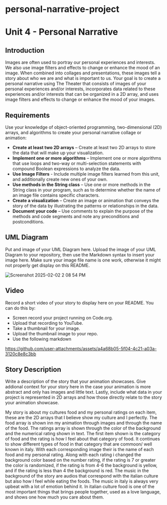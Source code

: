 # personal-narrative-project
# Unit 4 - Personal Narrative

## Introduction

Images are often used to portray our personal experiences and interests. We also use image filters and effects to change or enhance the mood of an image. When combined into collages and presentations, these images tell a story about who we are and what is important to us. Your goal is to create a personal narrative using The Theater that consists of images of your personal experiences and/or interests, incorporates data related to these experiences and/or interests that can be organized in a 2D array, and uses image filters and effects to change or enhance the mood of your images.

## Requirements

Use your knowledge of object-oriented programming, two-dimensional (2D) arrays, and algorithms to create your personal narrative collage or animation:

- **Create at least two 2D arrays** – Create at least two 2D arrays to store the data that will make up your visualization.
- **Implement one or more algorithms** – Implement one or more algorithms that use loops and two-way or multi-selection statements with compound Boolean expressions to analyze the data.
- **Use Image Filters** - Include multiple image filters learned from this unit, and additionally create new ones of your own.
- **Use methods in the String class** – Use one or more methods in the String class in your program, such as to determine whether the name of an image file contains specific characters.
- **Create a visualization** – Create an image or animation that conveys the story of the data by illustrating the patterns or relationships in the data.
- **Document your code** – Use comments to explain the purpose of the methods and code segments and note any preconditions and postconditions.

## UML Diagram

Put and image of your UML Diagram here. Upload the image of your UML Diagram to your repository, then use the Markdown syntax to insert your image here. Make sure your image file name is one work, otherwise it might not properly get display on this README.

![Screenshot 2025-02-02 2 08 54 PM](https://github.com/user-attachments/assets/f11bbaa1-6fcb-4638-a39b-d7207d05ef9a)

## Video

Record a short video of your story to display here on your README. You can do this by:

- Screen record your project running on Code.org.
- Upload that recording to YouTube.
- Take a thumbnail for your image.
- Upload the thumbnail image to your repo.
- Use the following markdown


https://github.com/user-attachments/assets/a4a68b05-5f04-4c21-a03a-3120c8e8c3bb


## Story Description

Write a description of the story that your animation showcases. Give addional context for your story here in the case your animation is more abstract and only has images and little text. Lastly, include what data in your project is represented in 2D arrays and how those directly relate to the story your animation showcase.

My story is about my cultures food and my personal ratings on each item, these are the 2D arrays that I believe show my culture and I perfectly. The food array is shown inn my animation through images and through the name of the food. The ratings array is shown through the color of the background and the numerical rating shown in text. The first item shown is the category of food and the rating is how I feel about that category of food. It continues to show different types of food in that category that are commoon/ well known in italy. With each corresponding image their is the name of each food and my personal rating. Along with each rating i changed the background color based on the number rating, if the rating is 7 or greater the color is randomized, if the rating is from 4-6 the background is yellow, and if the rating is less than 4 the background is red. The music in the background of the story are audios that correspond with the italian culture but also how I feel while eating the foods. The music in italy is always very upbeat with a lot of emotion behind it. In italian culture food is one of the most important things that brings people together, used as a love language, and shows one how much you care about them. 
